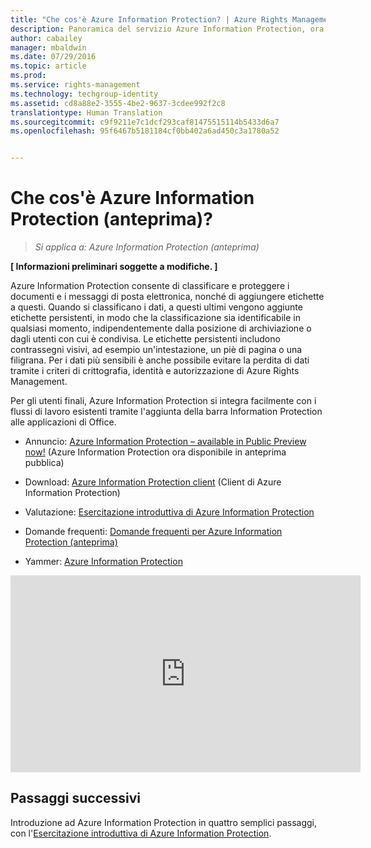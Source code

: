 ```yaml
---
title: "Che cos'è Azure Information Protection? | Azure Rights Management"
description: Panoramica del servizio Azure Information Protection, ora in anteprima
author: cabailey
manager: mbaldwin
ms.date: 07/29/2016
ms.topic: article
ms.prod: 
ms.service: rights-management
ms.technology: techgroup-identity
ms.assetid: cd8a88e2-3555-4be2-9637-3cdee992f2c8
translationtype: Human Translation
ms.sourcegitcommit: c9f9211e7c1dcf293caf81475515114b5433d6a7
ms.openlocfilehash: 95f6467b5181184cf0bb402a6ad450c3a1780a52


---
```


# Che cos'è Azure Information Protection (anteprima)?

>*Si applica a: Azure Information Protection (anteprima)*

**[ Informazioni preliminari soggette a modifiche. ]**

Azure Information Protection consente di classificare e proteggere i documenti e i messaggi di posta elettronica, nonché di aggiungere etichette a questi. Quando si classificano i dati, a questi ultimi vengono aggiunte etichette persistenti, in modo che la classificazione sia identificabile in qualsiasi momento, indipendentemente dalla posizione di archiviazione o dagli utenti con cui è condivisa. Le etichette persistenti includono contrassegni visivi, ad esempio un'intestazione, un piè di pagina o una filigrana. Per i dati più sensibili è anche possibile evitare la perdita di dati tramite i criteri di crittografia, identità e autorizzazione di Azure Rights Management. 

Per gli utenti finali, Azure Information Protection si integra facilmente con i flussi di lavoro esistenti tramite l'aggiunta della barra Information Protection alle applicazioni di Office. 

- Annuncio: [Azure Information Protection – available in Public Preview now!](https://blogs.technet.microsoft.com/enterprisemobility/2016/07/12/azure-information-protection-public-preview-available-now/) (Azure Information Protection ora disponibile in anteprima pubblica)

- Download: [Azure Information Protection client](https://www.microsoft.com/en-us/download/details.aspx?id=53018) (Client di Azure Information Protection)

- Valutazione: [Esercitazione introduttiva di Azure Information Protection](infoprotect-quick-start-tutorial.md) 

- Domande frequenti: [Domande frequenti per Azure Information Protection (anteprima)](faq.md)

- Yammer: [Azure Information Protection](https://www.yammer.com/askipteam/#/threads/inGroup?type=in_group&feedId=8652489&view=all)


<iframe width="560" height="315" src="https://www.youtube.com/embed/N9Ip0m6d3G0" frameborder="0" allowfullscreen></iframe>

## Passaggi successivi

Introduzione ad Azure Information Protection in quattro semplici passaggi, con l'[Esercitazione introduttiva di Azure Information Protection](infoprotect-quick-start-tutorial.md).


<!--HONumber=Aug16_HO4-->


